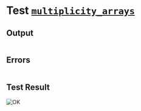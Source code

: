 # Test [`multiplicity_arrays`](../doc/structure/arguments.md#L135)

## Output

```,plain
```

## Errors

```,plain
```

## Test Result

![OK](../doc/structure/.test/multiplicity_arrays.png)

